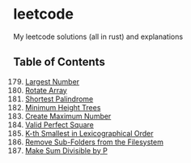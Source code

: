 # leetcode
My leetcode solutions (all in rust) and explanations


## Table of Contents

179. [Largest Number](./179/README.md)
189. [Rotate Array](./189/README.md)
214. [Shortest Palindrome](./214/README.md)
310. [Minimum Height Trees](./310/README.md)
321. [Create Maximum Number](./321/README.md)
367. [Valid Perfect Square](./367/README.md)
440. [K-th Smallest in Lexicographical Order](./440/README.md)
1233. [Remove Sub-Folders from the Filesystem](./1233/README.md)
1590. [Make Sum Divisible by P](./1590/README.md)
